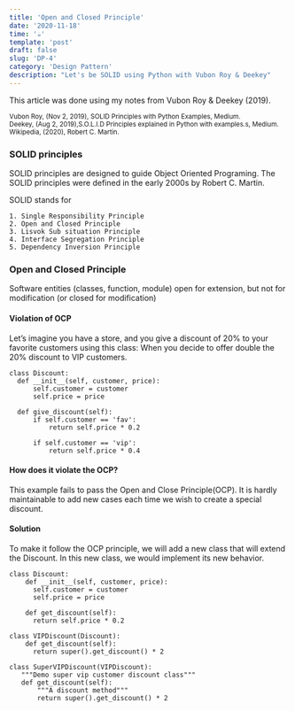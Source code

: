 ```yaml
---
title: 'Open and Closed Principle'
date: '2020-11-18'
time: '☕️'
template: 'post'
draft: false
slug: 'DP-4'
category: 'Design Pattern'
description: "Let's be SOLID using Python with Vubon Roy & Deekey"
---
```


This article was done using my notes from Vubon Roy & Deekey (2019).

<sub>Vubon Roy, (Nov 2, 2019), SOLID Principles with Python Examples, Medium.</sub></br>
<sub>Deekey, (Aug 2, 2019),S.O.L.I.D Principles explained in Python with examples.s, Medium.</sub></br>
<sub>Wikipedia, (2020), Robert C. Martin.</sub>

### SOLID principles

SOLID principles are designed to guide Object Oriented Programing. The SOLID principles were defined in the early 2000s by Robert C. Martin.

SOLID stands for

    1. Single Responsibility Principle
    2. Open and Closed Principle
    3. Lisvok Sub situation Principle
    4. Interface Segregation Principle
    5. Dependency Inversion Principle

### Open and Closed Principle

Software entities (classes, function, module) open for extension, but not for modification (or closed for modification)

#### Violation of OCP

Let’s imagine you have a store, and you give a discount of 20% to your favorite customers using this class: When you decide to offer double the 20% discount to VIP customers.
```
class Discount:
  def __init__(self, customer, price):
      self.customer = customer
      self.price = price

  def give_discount(self):
      if self.customer == 'fav':
          return self.price * 0.2

      if self.customer == 'vip':
          return self.price * 0.4
```

#### How does it violate the OCP?
This example fails to pass the Open and Close Principle(OCP). It is hardly maintainable to add new cases each time we wish to create a special discount.

#### Solution
To make it follow the OCP principle, we will add a new class that will extend the Discount. In this new class, we would implement its new behavior.

```
class Discount:
    def __init__(self, customer, price):
      self.customer = customer
      self.price = price

    def get_discount(self):
      return self.price * 0.2

class VIPDiscount(Discount):
    def get_discount(self):
      return super().get_discount() * 2

class SuperVIPDiscount(VIPDiscount):
   """Demo super vip customer discount class"""
   def get_discount(self):
       """A discount method"""
       return super().get_discount() * 2
```
